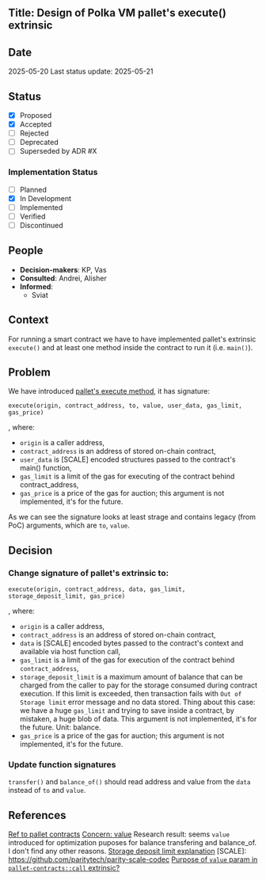 ## Title: Design of Polka VM pallet's execute() extrinsic

## Date
2025-05-20
Last status update: 2025-05-21

## Status
- [X] Proposed
- [X] Accepted
- [ ] Rejected
- [ ] Deprecated
- [ ] Superseded by ADR #X

### Implementation Status
- [ ] Planned
- [X] In Development
- [ ] Implemented
- [ ] Verified
- [ ] Discontinued

## People
- **Decision-makers**: KP, Vas
- **Consulted**: Andrei, Alisher
- **Informed**:
  - Sviat

## Context
For running a smart contract we have to have implemented pallet's extrinsic `execute()` and at least one method inside the contract to run it (i.e. `main()`).

## Problem
We have introduced [pallet's execute method](https://github.com/QuantumFusion-network/qf-solochain/blob/main/pallets/qf-polkavm/src/lib.rs#L333), it has signature:
```
execute(origin, contract_address, to, value, user_data, gas_limit, gas_price)
```
, where:
- `origin` is a caller address,
- `contract_address` is an address of stored on-chain contract,
- `user_data` is [SCALE] encoded structures passed to the contract's main() function,
- `gas_limit` is a limit of the gas for executing of the contract behind contract_address,
- `gas_price` is a price of the gas for auction; this argument is not implemented, it's for the future.

As we can see the signature looks at least strage and contains legacy (from PoC) arguments, which are `to`, `value`.

## Decision
### Change signature of pallet's extrinsic to:
```
execute(origin, contract_address, data, gas_limit, storage_deposit_limit, gas_price)
```
, where:
- `origin` is a caller address,
- `contract_address` is an address of stored on-chain contract,
- `data` is [SCALE] encoded bytes passed to the contract's context and available via host function call,
- `gas_limit` is a limit of the gas for execution of the contract behind `contract_address`,
- `storage_deposit_limit` is a maximum amount of balance that can be charged from the caller to pay for the storage consumed during contract execution. If this limit is exceeded, then transaction fails with `Out of Storage limit` error message and no data stored. Thing about this case: we have a huge `gas_limit` and trying to save inside a contract, by mistaken, a huge blob of data. This argument is not implemented, it's for the future. Unit: balance.
- `gas_price` is a price of the gas for auction; this argument is not implemented, it's for the future.


### Update function signatures
`transfer()` and `balance_of()` should read address and value from the `data` instead of `to` and `value`.

## References
[Ref to pallet contracts](https://docs.rs/pallet-contracts/latest/pallet_contracts/pallet/struct.Pallet.html#method.call)
[Concern: value](https://docs.rs/pallet-contracts/latest/pallet_contracts/pallet/struct.Pallet.html#method.call)
Research result: seems `value` introduced for optimization puposes for balance transfering and balance_of. I don't find any other reasons.
[Storage deposit limit explanation](https://github.com/paritytech/substrate-contracts-node/issues/23#issuecomment-1008751578)
[SCALE]: https://github.com/paritytech/parity-scale-codec
[Purpose of `value` param in `pallet-contracts::call` extrinsic?](https://substrate.stackexchange.com/questions/12363/purpose-of-value-param-in-pallet-contractscall-extrinsi)

